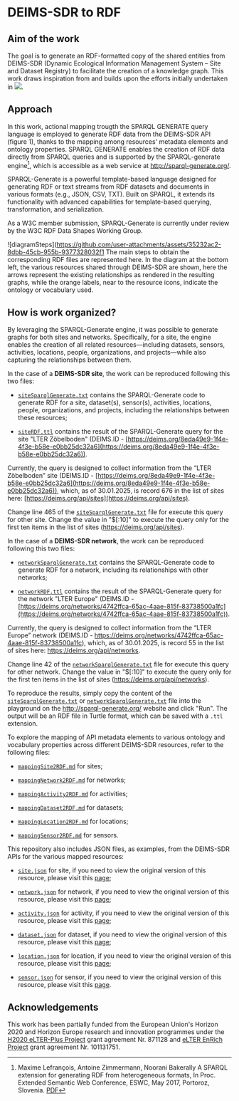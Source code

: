 # DEIMS-SDR to RDF

## Aim of the work
The goal is to generate an RDF-formatted copy of the shared entities from DEIMS-SDR (Dynamic Ecological Information Management System – Site and Dataset Registry) to facilitate the creation of a knowledge graph. This work draws inspiration from and builds upon the efforts initially undertaken in [![](https://img.shields.io/badge/doi-10.5281/zenodo.7313046-yellow.svg)](https://doi.org/10.5281/zenodo.7313046).

## Approach
In this work, actional mapping trougth the SPARQL GENERATE query language is employed to generate RDF data from the DEIMS-SDR API (figure 1), thanks to the mapping among resources' metadata elements and ontology properties.
SPARQL GENERATE enables the creation of RDF data directly from SPARQL queries and is supported by the SPARQL-generate engine[^1], which is accessible as a web service at http://sparql-generate.org/.
[^1]: Maxime Lefrançois, Antoine Zimmermann, Noorani Bakerally A SPARQL extension for generating RDF from heterogeneous formats, In Proc. Extended Semantic Web Conference, ESWC, May 2017, Portoroz, Slovenia. [PDF](http://www.maxime-lefrancois.info/docs/LefrancoisZimmermannBakerally-ESWC2017-Generate.pdf)

SPARQL-Generate is a powerful template-based language designed for generating RDF or text streams from RDF datasets and documents in various formats (e.g., JSON, CSV, TXT). Built on SPARQL, it extends its functionality with advanced capabilities for template-based querying, transformation, and serialization.

As a W3C member submission, SPARQL-Generate is currently under review by the W3C RDF Data Shapes Working Group.

![diagramSteps](https://github.com/user-attachments/assets/35232ac2-8dbb-45cb-955b-9377328032f1 The main steps to obtain the corresponding RDF files are represented here. In the diagram at the bottom left, the various resources shared through DEIMS-SDR are shown, here the arrows represent the existing relationships as rendered in the resulting graphs, while the orange labels, near to the resource icons, indicate the ontology or vocabulary used.


## How is work organized?
By leveraging the SPARQL-Generate engine, it was possible to generate graphs for both sites and networks. Specifically, for a site, the engine enables the creation of all related resources—including datasets, sensors, activities, locations, people, organizations, and projects—while also capturing the relationships between them.

In the case of a **DEIMS-SDR site**, the work can be reproduced following this two files:
- [`siteSparqlGenerate.txt`](siteSparqlGenerate.txt) contains the SPARQL-Generate code to generate RDF for a site, dataset(s), sensor(s), activities, locations, people, organizations, and projects, including the relationships between these resources;

- [`siteRDF.ttl`](siteRDF.ttl) contains the result of the SPARQL-Generate query for the site "LTER Zöbelboden" (DEIMS.ID - [https://deims.org/8eda49e9-1f4e-4f3e-b58e-e0bb25dc32a6](https://deims.org/8eda49e9-1f4e-4f3e-b58e-e0bb25dc32a6)).

Currently, the query is designed to collect information from the “LTER Zöbelboden” site (DEIMS.ID - [https://deims.org/8eda49e9-1f4e-4f3e-b58e-e0bb25dc32a6](https://deims.org/8eda49e9-1f4e-4f3e-b58e-e0bb25dc32a6)), which, as of 30.01.2025, is record 676 in the list of sites here: [https://deims.org/api/sites](https://deims.org/api/sites).

Change line 465 of the [`siteSparqlGenerate.txt`](siteSparqlGenerate.txt) file for execute this query for other site. Change the value in "$[:10]" to execute the query only for the first ten items in the list of sites (https://deims.org/api/sites).


In the case of a **DEIMS-SDR network**, the work can be reproduced following this two files:
- [`networkSparqlGenerate.txt`](networkSparqlGenerate.txt) contains the SPARQL-Generate code to generate RDF for a network, including its relationships with other networks;

- [`networkRDF.ttl`](networkRDF.ttl) contains the result of the SPARQL-Generate query for the network "LTER Europe" (DEIMS.ID - [https://deims.org/networks/4742ffca-65ac-4aae-815f-83738500a1fc](https://deims.org/networks/4742ffca-65ac-4aae-815f-83738500a1fc)).

Currently, the query is designed to collect information from the “LTER Europe” network (DEIMS.ID - https://deims.org/networks/4742ffca-65ac-4aae-815f-83738500a1fc), which, as of 30.01.2025, is record 55 in the list of sites here: https://deims.org/api/networks.

Change line 42 of the [`networkSparqlGenerate.txt`](networkSparqlGenerate.txt) file for execute this query for other network. Change the value in "$[:10]" to execute the query only for the first ten items in the list of sites (https://deims.org/api/networks).

To reproduce the results, simply copy the content of the [`siteSparqlGenerate.txt`](siteSparqlGenerate.txt) or [`networkSparqlGenerate.txt`](networkSparqlGenerate.txt) file into the playground on the http://sparql-generate.org/ website and click "Run".
The output will be an RDF file in Turtle format, which can be saved with a `.ttl` extension.


To explore the mapping of API metadata elements to various ontology and vocabulary properties across different DEIMS-SDR resources, refer to the following files:
- [`mappingSite2RDF.md`](mappingSite2RDF.md) for sites;

- [`mappingNetwork2RDF.md`](mappingNetwork2RDF.md) for networks;

- [`mappingActivity2RDF.md`](mappingActivity2RDF.md) for activities;

- [`mappingDataset2RDF.md`](mappingDataset2RDF.md) for datasets;

- [`mappingLocation2RDF.md`](mappingLocation2RDF.md) for locations;

- [`mappingSensor2RDF.md`](mappingSensor2RDF.md) for sensors.


This repository also includes JSON files, as examples, from the DEIMS-SDR APIs for the various mapped resources:
- [`site.json`](site.json) for site, if you need to view the original version of this resource, please visit this [page](https://deims.org/api/sites/8eda49e9-1f4e-4f3e-b58e-e0bb25dc32a6);

- [`network.json`](network.json) for network, if you need to view the original version of this resource, please visit this [page](https://deims.org/api/networks/4742ffca-65ac-4aae-815f-83738500a1fc);

- [`activity.json`](activity.json) for activity, if you need to view the original version of this resource, please visit this [page](https://deims.org/api/activities/4efaa2f2-6f4a-4f75-b95c-c3ffb13594a5);

- [`dataset.json`](dataset.json) for dataset, if you need to view the original version of this resource, please visit this [page](https://deims.org/api/datasets/cd1fb6f8-5e57-11e3-aa73-005056ab003f);

- [`location.json`](location.json) for location, if you need to view the original version of this resource, please visit this [page](https://deims.org/api/locations/12b38f3f-7e72-425a-80c7-7cad35ce4c7b);

- [`sensor.json`](sensor.json) for sensor, if you need to view the original version of this resource, please visit this [page](https://deims.org/api/sensors/fb583610-fe71-4793-b1a9-43097ed5c3e3).

## Acknowledgements
This work has been partially funded from the European Union's Horizon 2020 and Horizon Europe research and innovation programmes under the [H2020 eLTER-Plus Project](https://elter-ri.eu/elter-plus) grant agreement Nr. 871128 and [eLTER EnRich Project](https://elter-ri.eu/elter-enrich) grant agreement Nr. 101131751.
